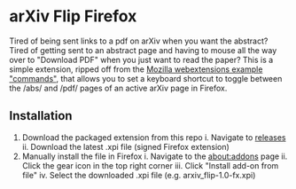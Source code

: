 # arXiv Flip Firefox

Tired of being sent links to a pdf on arXiv when you want the abstract? Tired of getting sent to an abstract page and having to mouse all the way over to "Download PDF" when you just want to read the paper? This is a simple extension, ripped off from the [Mozilla webextensions example "commands"](https://github.com/mdn/webextensions-examples/tree/master/commands), that allows you to set a keyboard shortcut to toggle between the /abs/ and /pdf/ pages of an active arXiv page in Firefox.

## Installation

1. Download the packaged extension from this repo
  i. Navigate to [releases](https://github.com/michaelsaxon/arxiv-flip-firefox/releases)
  ii. Download the latest .xpi file (signed Firefox extension)
2. Manually install the file in Firefox
  i. Navigate to the [about:addons](about:addons) page
  ii. Click the gear icon in the top right corner
  iii. Click "Install add-on from file"
  iv. Select the downloaded .xpi file (e.g. arxiv_flip-1.0-fx.xpi)
